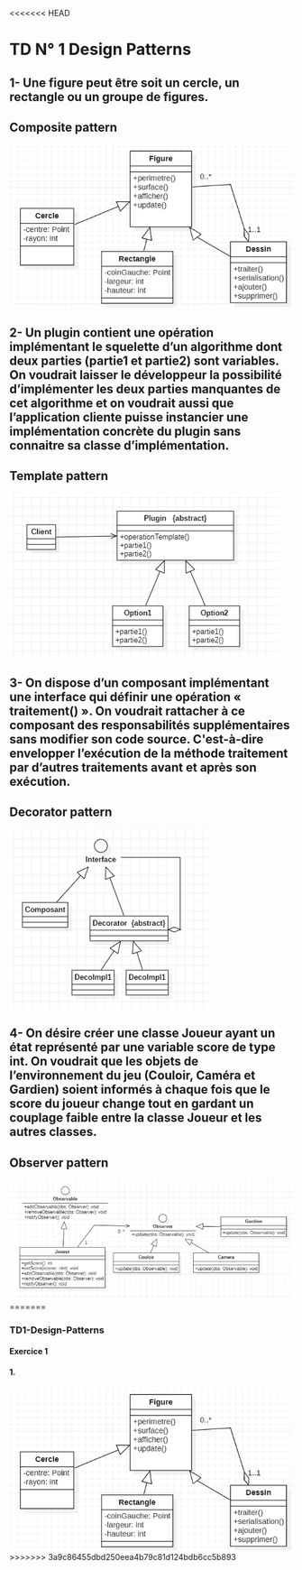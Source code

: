 <<<<<<< HEAD
<h1>TD N° 1 Design Patterns</h1>
<h2>1- Une figure peut être soit un cercle, un rectangle ou un groupe de figures.</h2>
<h2>Composite pattern</h2>
<img src="./images\q1.png">
<h2>2- Un plugin contient une opération implémentant le squelette d’un algorithme dont deux parties
(partie1 et partie2) sont variables. On voudrait laisser le développeur la possibilité
d’implémenter les deux parties manquantes de cet algorithme et on voudrait aussi que
l’application cliente puisse instancier une implémentation concrète du plugin sans connaitre
sa classe d’implémentation.</h2>
<h2>Template pattern</h2>
<img src="./images\q2.png">
<h2>3- On dispose d’un <b>composant</b> implémentant une interface qui définir une opération «
traitement() ». On voudrait rattacher à ce composant des responsabilités supplémentaires
sans modifier son code source. C'est-à-dire envelopper l’exécution de la méthode traitement
par d’autres traitements avant et après son exécution.</h2>
<h2>Decorator pattern</h2>
<img src="./images\q3.png">
<h2>4- On désire créer une classe <b>Joueur</b> ayant un état représenté par une variable score de type int.
On voudrait que les objets de l’environnement du jeu (Couloir, Caméra et Gardien) soient
informés à chaque fois que le score du joueur change tout en gardant un couplage faible entre
la classe Joueur et les autres classes.</h2>
<h2>Observer pattern</h2>
<img src="./images\q4.png">
=======
<h3>TD1-Design-Patterns</h3>
<h4>Exercice 1</h4>
<h4>1. </h4>
<img src=".\images\q1.png"></img>
>>>>>>> 3a9c86455dbd250eea4b79c81d124bdb6cc5b893
